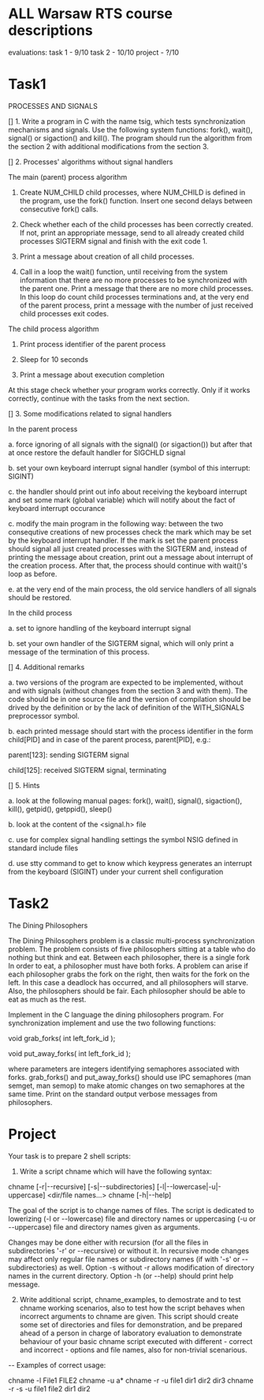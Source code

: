 # ALL Warsaw RTS course descriptions
evaluations:
task 1 - 9/10
task 2 - 10/10
project - ?/10
# Task1
PROCESSES AND SIGNALS

[] 1. Write a program in C with the name tsig, which tests synchronization
  mechanisms and signals. Use the following system functions: fork(), wait(),
  signal() or sigaction() and kill(). The program should run the algorithm 
  from the section 2 with additional modifications from the section 3.


[] 2. Processes' algorithms without signal handlers

  The main (parent) process algorithm

  1. Create NUM_CHILD child processes, where NUM_CHILD is defined in the
  program, use the fork() function. Insert one second delays between
  consecutive fork() calls.

  2. Check whether each of the child processes has been correctly created. If
  not, print an appropriate message, send to all already created child
  processes SIGTERM signal and finish with the exit code 1.

  3. Print a message about creation of all child processes.

  4. Call in a loop the wait() function, until receiving from the system
  information that there are no more processes to be synchronized with the
  parent one. Print a message that there are no more child processes. In this
  loop do count child processes terminations and, at the very end of the
  parent process, print a message with the number of just received child
  processes exit codes.

  The child process algorithm

  1. Print process identifier of the parent process

  2. Sleep for 10 seconds

  3. Print a message about execution completion


  At this stage check whether your program works correctly. Only if it works
  correctly, continue with the tasks from the next section.


[] 3. Some modifications related to signal handlers

  In the parent process

  a. force ignoring of all signals with the signal() (or sigaction()) but
  after that at once restore the default handler for SIGCHLD signal

  b. set your own keyboard interrupt signal handler (symbol of this interrupt:
  SIGINT)

  c. the handler should print out info about receiving the keyboard interrupt
  and set some mark (global variable) which will notify about the fact of
  keyboard interrupt occurance

  c. modify the main program in the following way: between the two consequtive
  creations of new processes check the mark which may be set by the keyboard
  interrupt handler. If the mark is set the parent process should signal all
  just created processes with the SIGTERM and, instead of printing the message
  about creation, print out a message about interrupt of the creation process.
  After that, the process should continue with wait()'s loop as before.

  e. at the very end of the main process, the old service handlers of all
  signals should be restored.


  In the child process

  a. set to ignore handling of the keyboard interrupt signal

  b. set your own handler of the SIGTERM signal, which will only print a
  message of the termination of this process.


[] 4. Additional remarks

  a. two versions of the program are expected to be implemented, without and
  with signals (without changes from the section 3 and with them). The code
  should be in one source file and the version of compilation should be drived
  by the definition or by the lack of definition of the WITH_SIGNALS
  preprocessor symbol.

  b. each printed message should start with the process identifier in the form
  child[PID] and in case of the parent process, parent[PID], e.g.:

  parent[123]: sending SIGTERM signal 

  child[125]:  received SIGTERM signal, terminating


[] 5. Hints

  a. look at the following manual pages: fork(), wait(), signal(),
  sigaction(), kill(), getpid(), getppid(), sleep()

  b. look at the content of the <signal.h> file

  c. use for complex signal handling settings the symbol NSIG defined in 
  standard include files

  d. use stty command to get to know which keypress generates an interrupt
  from the keyboard (SIGINT) under your current shell configuration

# Task2

The Dining Philosophers

The Dining Philosophers problem is a classic multi-process synchronization
problem. The problem consists of five philosophers sitting at a table who do
nothing but think and eat. Between each philosopher, there is a single fork
In order to eat, a philosopher must have both forks. A problem can arise if
each philosopher grabs the fork on the right, then waits for the fork on the
left. In this case a deadlock has occurred, and all philosophers will starve.
Also, the philosophers should be fair. Each philosopher should be able to eat
as much as the rest.


Implement in the C language the dining philosophers program. For
synchronization implement and use the two following functions:

void grab_forks( int left_fork_id );

void put_away_forks( int left_fork_id );

where parameters are integers identifying semaphores associated with forks.
grab_forks() and put_away_forks() should use IPC semaphores (man semget, man
semop) to make atomic changes on two semaphores at the same time. Print on the
standard output verbose messages from philosophers.

# Project

Your task is to prepare 2 shell scripts:

1. Write a script  chname  which will have the following syntax:

  chname  [-r|--recursive] [-s|--subdirectories] [-l|--lowercase|-u|-uppercase] <dir/file names...>
  chname  [-h|--help]
  

The goal of the script is to change names of files. The script is dedicated to
lowerizing (-l or --lowercase) file and directory names or uppercasing (-u or
--uppercase) file and directory names given as arguments. 

Changes may be done either with recursion (for all the files in subdirectories
'-r' or --recursive) or without it.  In recursive mode changes may affect only
regular file names  or  subdirectory names (if with '-s' or --subdirectories)
as well.  Option -s without -r allows modification of directory names in the
current directory. Option -h (or --help) should print help message.


2. Write additional script, chname_examples, to demostrate and to test chname
working scenarios, also to test how the script behaves when incorrect arguments
to chname are given. This script should create some set of directories and
files for demonstration, and be prepared ahead of a person in charge of
laboratory evaluation to demonstrate behaviour of your basic chname script
executed with different - correct and incorrect - options and file names, also
for non-trivial scenarious.


--
Examples of correct usage:

chname -l File1 FILE2
chname -u a*
chname -r -u file1 dir1 dir2 dir3
chname -r -s -u file1 file2 dir1 dir2
